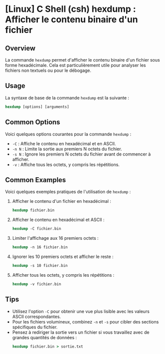 # [Linux] C Shell (csh) hexdump : Afficher le contenu binaire d'un fichier

## Overview
La commande `hexdump` permet d'afficher le contenu binaire d'un fichier sous forme hexadécimale. Cela est particulièrement utile pour analyser les fichiers non textuels ou pour le débogage.

## Usage
La syntaxe de base de la commande `hexdump` est la suivante :

```csh
hexdump [options] [arguments]
```

## Common Options
Voici quelques options courantes pour la commande `hexdump` :

- `-C` : Affiche le contenu en hexadécimal et en ASCII.
- `-n N` : Limite la sortie aux premiers N octets du fichier.
- `-s N` : Ignore les premiers N octets du fichier avant de commencer à afficher.
- `-v` : Affiche tous les octets, y compris les répétitions.

## Common Examples
Voici quelques exemples pratiques de l'utilisation de `hexdump` :

1. Afficher le contenu d'un fichier en hexadécimal :
   ```csh
   hexdump fichier.bin
   ```

2. Afficher le contenu en hexadécimal et ASCII :
   ```csh
   hexdump -C fichier.bin
   ```

3. Limiter l'affichage aux 16 premiers octets :
   ```csh
   hexdump -n 16 fichier.bin
   ```

4. Ignorer les 10 premiers octets et afficher le reste :
   ```csh
   hexdump -s 10 fichier.bin
   ```

5. Afficher tous les octets, y compris les répétitions :
   ```csh
   hexdump -v fichier.bin
   ```

## Tips
- Utilisez l'option `-C` pour obtenir une vue plus lisible avec les valeurs ASCII correspondantes.
- Pour les fichiers volumineux, combinez `-n` et `-s` pour cibler des sections spécifiques du fichier.
- Pensez à rediriger la sortie vers un fichier si vous travaillez avec de grandes quantités de données :
  ```csh
  hexdump fichier.bin > sortie.txt
  ```